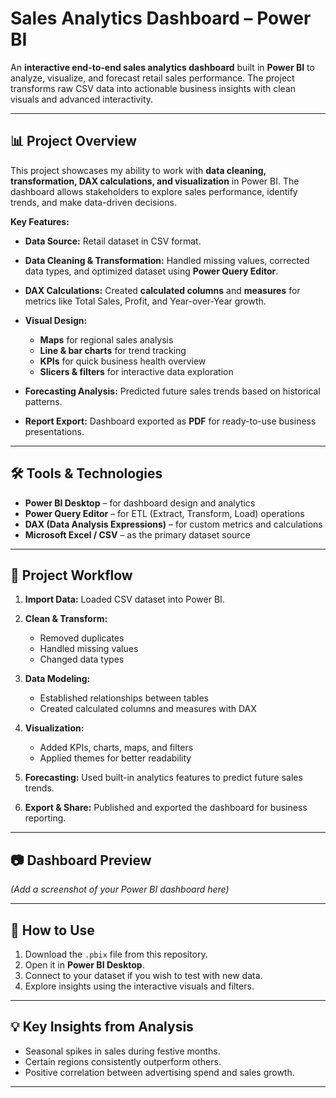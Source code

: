 # **Sales Analytics Dashboard – Power BI**

An **interactive end-to-end sales analytics dashboard** built in **Power BI** to analyze, visualize, and forecast retail sales performance. The project transforms raw CSV data into actionable business insights with clean visuals and advanced interactivity.

---

## **📊 Project Overview**

This project showcases my ability to work with **data cleaning, transformation, DAX calculations, and visualization** in Power BI. The dashboard allows stakeholders to explore sales performance, identify trends, and make data-driven decisions.

**Key Features:**

* **Data Source:** Retail dataset in CSV format.
* **Data Cleaning & Transformation:** Handled missing values, corrected data types, and optimized dataset using **Power Query Editor**.
* **DAX Calculations:** Created **calculated columns** and **measures** for metrics like Total Sales, Profit, and Year-over-Year growth.
* **Visual Design:**

  * **Maps** for regional sales analysis
  * **Line & bar charts** for trend tracking
  * **KPIs** for quick business health overview
  * **Slicers & filters** for interactive data exploration
* **Forecasting Analysis:** Predicted future sales trends based on historical patterns.
* **Report Export:** Dashboard exported as **PDF** for ready-to-use business presentations.

---

## **🛠 Tools & Technologies**

* **Power BI Desktop** – for dashboard design and analytics
* **Power Query Editor** – for ETL (Extract, Transform, Load) operations
* **DAX (Data Analysis Expressions)** – for custom metrics and calculations
* **Microsoft Excel / CSV** – as the primary dataset source

---

## **📌 Project Workflow**

1. **Import Data:** Loaded CSV dataset into Power BI.
2. **Clean & Transform:**

   * Removed duplicates
   * Handled missing values
   * Changed data types
3. **Data Modeling:**

   * Established relationships between tables
   * Created calculated columns and measures with DAX
4. **Visualization:**

   * Added KPIs, charts, maps, and filters
   * Applied themes for better readability
5. **Forecasting:** Used built-in analytics features to predict future sales trends.
6. **Export & Share:** Published and exported the dashboard for business reporting.

---

## **📷 Dashboard Preview**

*(Add a screenshot of your Power BI dashboard here)*

---

## **📂 How to Use**

1. Download the `.pbix` file from this repository.
2. Open it in **Power BI Desktop**.
3. Connect to your dataset if you wish to test with new data.
4. Explore insights using the interactive visuals and filters.

---

## **💡 Key Insights from Analysis**

* Seasonal spikes in sales during festive months.
* Certain regions consistently outperform others.
* Positive correlation between advertising spend and sales growth.

---
